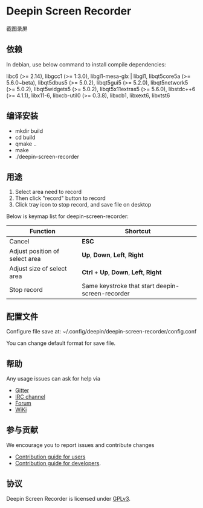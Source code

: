 # Deepin Screen Recorder

截图录屏

## 依赖

In debian, use below command to install compile dependencies:

libc6 (>= 2.14), libgcc1 (>= 1:3.0), libgl1-mesa-glx | libgl1, libqt5core5a (>= 5.6.0~beta), libqt5dbus5 (>= 5.0.2), libqt5gui5 (>= 5.2.0), libqt5network5 (>= 5.0.2), libqt5widgets5 (>= 5.0.2), libqt5x11extras5 (>= 5.6.0), libstdc++6 (>= 4.1.1), libx11-6, libxcb-util0 (>= 0.3.8), libxcb1, libxext6, libxtst6

## 编译安装

* mkdir build
* cd build
* qmake ..
* make
* ./deepin-screen-recorder

## 用途

1. Select area need to record
2. Then click "record" button to record
3. Click tray icon to stop record, and save file on desktop

Below is keymap list for deepin-screen-recorder:

| Function					      | Shortcut                                         |
|---------------------------------|--------------------------------------------------|
| Cancel                          | **ESC**                                          |
| Adjust position of select area  | **Up**, **Down**, **Left**, **Right**            |
| Adjust size of select area      | **Ctrl** + **Up**, **Down**, **Left**, **Right** |
| Stop record                     | Same keystroke that start deepin-screen-recorder |


## 配置文件
Configure file save at:
~/.config/deepin/deepin-screen-recorder/config.conf

You can change default format for save file. 

## 帮助

Any usage issues can ask for help via

* [Gitter](https://gitter.im/orgs/linuxdeepin/rooms)
* [IRC channel](https://webchat.freenode.net/?channels=deepin)
* [Forum](https://bbs.deepin.org)
* [WiKi](http://wiki.deepin.org/)

## 参与贡献

We encourage you to report issues and contribute changes

* [Contribution guide for users](http://wiki.deepin.org/index.php?title=Contribution_Guidelines_for_Users)
* [Contribution guide for developers](http://wiki.deepin.org/index.php?title=Contribution_Guidelines_for_Developers).

## 协议

Deepin Screen Recorder is licensed under [GPLv3](LICENSE).
